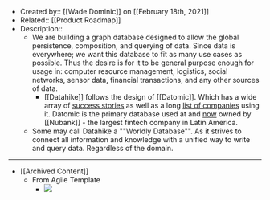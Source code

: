 - Created by:: [[Wade Dominic]] on [[February 18th, 2021]]
- Related:: [[Product Roadmap]]
- Description::
    - We are building a graph database designed to allow the global persistence, composition, and querying of data. Since data is everywhere; we want this database to fit as many use cases as possible. Thus the desire is for it to be general purpose enough for usage in: computer resource management, logistics, social networks, sensor data, financial transactions, and any other sources of data. 
        - [[Datahike]] follows the design of [[Datomic]]. Which has a wide array of [success stories](https://clojure.org/community/success_stories) as well as a long [list of companies](https://clojure.org/community/companies) using it. Datomic is the primary database used at and [now](https://cognitect.com/blog/2020/07/23/Cognitect-Joins-Nubank) owned by [[Nubank]] - the largest fintech company in Latin America.
    - Some may call Datahike a ""Worldly Database"". As it strives to connect all information and knowledge with a unified way to write and query data. Regardless of the domain. 
- ---
- [[Archived Content]]
    - From Agile Template
        - ![](https://firebasestorage.googleapis.com/v0/b/firescript-577a2.appspot.com/o/imgs%2Fapp%2FRoamAgile%2FKOktbKi5oT.jpg?alt=media&token=e9fbae77-3bc2-42b5-a04f-9093f9e34bab)

